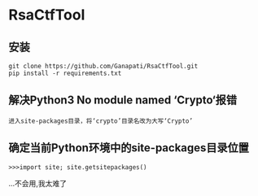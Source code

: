 #  RsaCtfTool

## 安装

```
git clone https://github.com/Ganapati/RsaCtfTool.git 
pip install -r requirements.txt
```

## 解决Python3 No module named ‘Crypto‘报错

```
进入site-packages目录，将‘crypto’目录名改为大写‘Crypto’
```

## 确定当前Python环境中的site-packages目录位置

```
>>>import site; site.getsitepackages()
```



...不会用,我太难了

